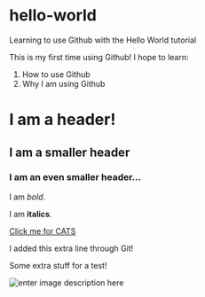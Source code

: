 # hello-world
Learning to use Github with the Hello World tutorial

This is my first time using Github! I hope to learn:

1. How to use Github 
2. Why I am using Github 

# I am a header!
## I am a smaller header
### I am an even smaller header... 

I am *bold*.

I am **italics**.

[Click me for CATS](http://www.lolcats.com/)

I added this extra line through Git!

Some extra stuff for a test!

![enter image description here](https://pbs.twimg.com/profile_images/616542814319415296/McCTpH_E.jpg "grumpy cat")
